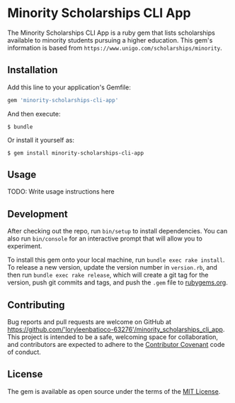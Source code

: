 # Minority Scholarships CLI App

The Minority Scholarships CLI App is a ruby gem that lists scholarships available to minority students pursuing a higher education. This gem's information is based from `https://www.unigo.com/scholarships/minority`.

## Installation

Add this line to your application's Gemfile:

```ruby
gem 'minority-scholarships-cli-app'
```

And then execute:

    $ bundle

Or install it yourself as:

    $ gem install minority-scholarships-cli-app

## Usage

TODO: Write usage instructions here

## Development

After checking out the repo, run `bin/setup` to install dependencies. You can also run `bin/console` for an interactive prompt that will allow you to experiment.

To install this gem onto your local machine, run `bundle exec rake install`. To release a new version, update the version number in `version.rb`, and then run `bundle exec rake release`, which will create a git tag for the version, push git commits and tags, and push the `.gem` file to [rubygems.org](https://rubygems.org).

## Contributing

Bug reports and pull requests are welcome on GitHub at https://github.com/'loryleenbatioco-63276'/minority_scholarships_cli_app. This project is intended to be a safe, welcoming space for collaboration, and contributors are expected to adhere to the [Contributor Covenant](http://contributor-covenant.org) code of conduct.


## License

The gem is available as open source under the terms of the [MIT License](http://opensource.org/licenses/MIT).
